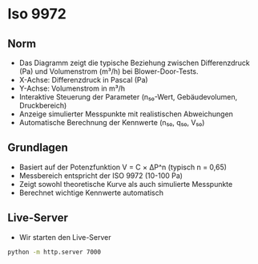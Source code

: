 # Iso 9972

## Norm

 -  Das Diagramm zeigt die typische Beziehung zwischen Differenzdruck (Pa) und Volumenstrom (m³/h) bei Blower-Door-Tests.
 -  X-Achse: Differenzdruck in Pascal (Pa)
 -  Y-Achse: Volumenstrom in m³/h
 -  Interaktive Steuerung der Parameter (n₅₀-Wert, Gebäudevolumen, Druckbereich)
 -  Anzeige simulierter Messpunkte mit realistischen Abweichungen
 -  Automatische Berechnung der Kennwerte (n₅₀, q₅₀, V₅₀)

## Grundlagen

 -  Basiert auf der Potenzfunktion V = C × ΔP^n (typisch n = 0,65)
 -  Messbereich entspricht der ISO 9972 (10-100 Pa)
 -  Zeigt sowohl theoretische Kurve als auch simulierte Messpunkte
 -  Berechnet wichtige Kennwerte automatisch


 ## Live-Server 

  - Wir starten den Live-Server

  ```bash
  python -m http.server 7000
  ```
